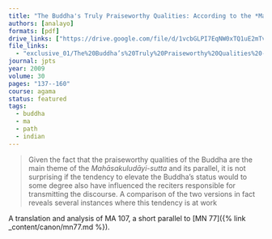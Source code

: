 ```yaml
---
title: "The Buddha's Truly Praiseworthy Qualities: According to the *Mahāsakuludāyi-sutta* and Its Chinese Parallel"
authors: [analayo]
formats: [pdf]
drive_links: ["https://drive.google.com/file/d/1vcbGLPI7EqNW0xTQ1uE2mTvOuGDHUkJj/view?usp=drivesdk"]
file_links:
  - "exclusive_01/The%20Buddha’s%20Truly%20Praiseworthy%20Qualities%20-%20Bhikkhu%20Analayo.pdf"
journal: jpts
year: 2009
volume: 30
pages: "137--160"
course: agama
status: featured
tags:
  - buddha
  - ma
  - path
  - indian
---
```


> Given the fact that the praiseworthy qualities of the Buddha are the main theme of the *Mahāsakuludāyi-sutta* and its parallel, it is not surprising if the tendency to elevate the Buddha’s status would to some degree also have influenced the reciters responsible for transmitting the discourse. A comparison of the two versions in fact reveals several instances where this tendency is at work

A translation and analysis of MA 107, a short parallel to [MN 77]({% link _content/canon/mn77.md %}).
